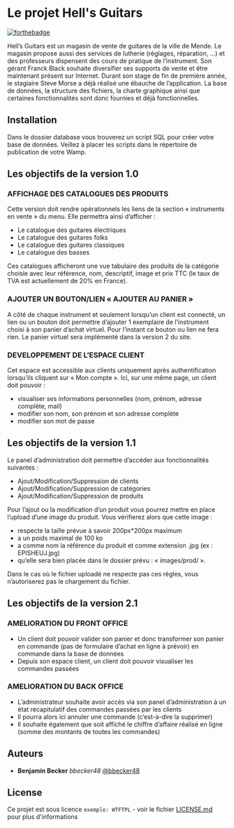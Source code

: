 # Le projet Hell's Guitars

[![forthebadge](http://forthebadge.com/images/badges/built-with-love.svg)](http://forthebadge.com)

Hell’s Guitars est un magasin de vente de guitares de la ville de Mende. Le magasin propose aussi des services de lutherie (réglages, réparation, …) et des professeurs dispensent des cours de pratique de l’instrument. Son gérant Franck Black souhaite diversifier ses supports de vente et être maintenant présent sur Internet. Durant son stage de fin de première année, le stagiaire Steve Morse a déjà réalisé une ébauche de l’application. La base de données, la structure des fichiers, la charte graphique ainsi que certaines fonctionnalités sont donc fournies et déjà fonctionnelles.

## Installation

Dans le dossier database vous trouverez un script SQL pour créer votre base de données.
Veillez à placer les scripts dans le répertoire de publication de votre Wamp.

## Les objectifs de la version 1.0

### AFFICHAGE DES CATALOGUES DES PRODUITS
Cette version doit rendre opérationnels les liens de la section « instruments en vente » du menu. Elle permettra ainsi d’afficher :

-	Le catalogue des guitares électriques
-	Le catalogue des guitares folks
-	Le catalogue des guitares classiques
-	Le catalogue des basses
  
Ces catalogues afficheront une vue tabulaire des produits de la catégorie choisie avec leur référence, nom, descriptif, image et prix TTC (le taux de TVA est actuellement de 20% en France).

### AJOUTER UN BOUTON/LIEN « AJOUTER AU PANIER »
A côté de chaque instrument et seulement lorsqu’un client est connecté, un lien ou un bouton doit permettre d’ajouter 1 exemplaire de l’instrument choisi à son panier d’achat virtuel.
Pour l’instant ce bouton ou lien ne fera rien. Le panier virtuel sera implémenté dans la version 2 du site.

### DEVELOPPEMENT DE L’ESPACE CLIENT
Cet espace est accessible aux clients uniquement après authentification lorsqu’ils cliquent sur « Mon compte ». Ici, sur une même page, un client doit pouvoir :

-	visualiser ses informations personnelles (nom, prénom, adresse complète, mail)
-	modifier son nom, son prénom et son adresse complète
-	modifier son mot de passe

## Les objectifs de la version 1.1

Le panel d’administration doit permettre d’accéder aux fonctionnalités suivantes :

- Ajout/Modification/Suppression de clients
- Ajout/Modification/Suppression de catégories
- Ajout/Modification/Suppression de produits

Pour l’ajout ou la modification d’un produit vous pourrez mettre en place l’upload d’une image du produit.
Vous vérifierez alors que cette image :

- respecte la taille prévue à savoir 200px*200px maximum
- a un poids maximal de 100 ko
- a comme nom la référence du produit et comme extension .jpg (ex : EPISHEUJ.jpg)
- qu’elle sera bien placée dans le dossier prévu : « images/prod/ ».

Dans le cas où le fichier uploadé ne respecte pas ces règles, vous n’autoriserez pas le chargement du fichier.

## Les objectifs de la version 2.1

### AMELIORATION DU FRONT OFFICE
- Un client doit pouvoir valider son panier et donc transformer son panier en commande (pas de
formulaire d’achat en ligne à prévoir) en commande dans la base de données
- Depuis son espace client, un client doit pouvoir visualiser les commandes passées

### AMELIORATION DU BACK OFFICE
- L’administrateur souhaite avoir accès via son panel d’administration à un état récapitulatif des
commandes passées par les clients
- Il pourra alors ici annuler une commande (c’est-à-dire la supprimer)
- Il souhaite également que soit affiché le chiffre d’affaire réalisé en ligne (somme des montants de
toutes les commandes)

## Auteurs
* **Benjamin Becker**  _bbecker48_  [@bbecker48](https://github.com/bbecker48)

## License
Ce projet est sous licence ``exemple: WTFTPL`` - voir le fichier [LICENSE.md](LICENSE.md) pour plus d'informations

